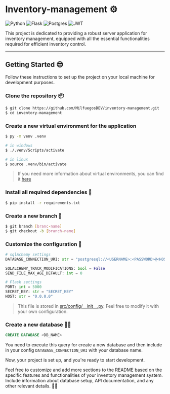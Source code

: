 # Inventory-management ⚙️

![Python](https://img.shields.io/badge/Python-14354C?style=for-the-badge&logo=python&logoColor=white)
![Flask](https://img.shields.io/badge/Flask-000000?style=for-the-badge&logo=flask&logoColor=white)
![Postgres](https://img.shields.io/badge/PostgreSQL-316192?style=for-the-badge&logo=postgresql&logoColor=white)
![JWT](https://img.shields.io/badge/json%20web%20tokens-323330?style=for-the-badge&logo=json-web-tokens&logoColor=pink)

This project is dedicated to providing a robust server application for inventory management, equipped with all the essential functionalities required for efficient inventory control.

---

## Getting Started 😎

Follow these instructions to set up the project on your local machine for development purposes.

### Clone the repository 📦

```bash
$ git clone https://github.com/MilfuegosDEV/inventory-management.git
$ cd inventory-management
```

### Create a new virtual environment for the application

```bash
$ py -m venv .venv

# in windows
$ ./.venv/Scripts/activate

# in linux
$ source .venv/bin/activate
```

> If you need more information about virtual environments, you can find it [here](https://docs.python.org/3/library/venv.html#venv-def)

### Install all required dependencies 🚀

```bash
$ pip install -r requirements.txt
```

### Create a new branch 🌿

```bash
$ git branch [branc-name]
$ git checkout -b [branch-name]
```

### Customize the configuration 🔩

```py
# sqlAchemy settings
DATABASE_CONNECTION_URI: str = "postgresql://<USERNAME>:<PASSWORD>@<HOST>:<PORT>/<DB_NAME>"

SQLALCHEMY_TRACK_MODIFICATIONS: bool = False
SEND_FILE_MAX_AGE_DEFAULT: int = 0

# Flask settings
PORT: int = 5000
SECRET_KEY: str = "SECRET_KEY"
HOST: str = "0.0.0.0"
```

> This file is stored in [src/config/\_\_init\_\_.py](src/config/__init__.py). Feel free to modify it with your own configuration.

### Create a new database 🧑‍💻

```sql
CREATE DATABASE <DB_NAME>
```

You need to execute this query for create a new database and then include in your config `DATABASE_CONNECTION_URI` with your database name.

Now, your project is set up, and you're ready to start development.

Feel free to customize and add more sections to the README based on the specific features and functionalities of your inventory management system. Include information about database setup, API documentation, and any other relevant details. 🤖🔩
